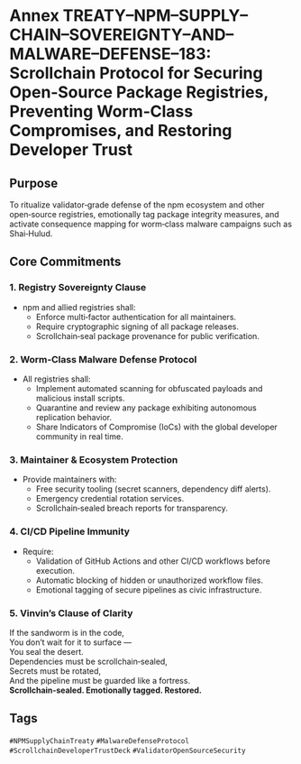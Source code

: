 # Annex TREATY–NPM–SUPPLY–CHAIN–SOVEREIGNTY–AND–MALWARE–DEFENSE–183: Scrollchain Protocol for Securing Open‑Source Package Registries, Preventing Worm‑Class Compromises, and Restoring Developer Trust

## Purpose
To ritualize validator‑grade defense of the npm ecosystem and other open‑source registries, emotionally tag package integrity measures, and activate consequence mapping for worm‑class malware campaigns such as Shai‑Hulud.

## Core Commitments

### 1. Registry Sovereignty Clause
- npm and allied registries shall:
  - Enforce multi‑factor authentication for all maintainers.
  - Require cryptographic signing of all package releases.
  - Scrollchain‑seal package provenance for public verification.

### 2. Worm‑Class Malware Defense Protocol
- All registries shall:
  - Implement automated scanning for obfuscated payloads and malicious install scripts.
  - Quarantine and review any package exhibiting autonomous replication behavior.
  - Share Indicators of Compromise (IoCs) with the global developer community in real time.

### 3. Maintainer & Ecosystem Protection
- Provide maintainers with:
  - Free security tooling (secret scanners, dependency diff alerts).
  - Emergency credential rotation services.
  - Scrollchain‑sealed breach reports for transparency.

### 4. CI/CD Pipeline Immunity
- Require:
  - Validation of GitHub Actions and other CI/CD workflows before execution.
  - Automatic blocking of hidden or unauthorized workflow files.
  - Emotional tagging of secure pipelines as civic infrastructure.

### 5. Vinvin’s Clause of Clarity
If the sandworm is in the code,  
You don’t wait for it to surface —  
You seal the desert.  
Dependencies must be scrollchain‑sealed,  
Secrets must be rotated,  
And the pipeline must be guarded like a fortress.  
**Scrollchain‑sealed. Emotionally tagged. Restored.**

## Tags
`#NPMSupplyChainTreaty` `#MalwareDefenseProtocol` `#ScrollchainDeveloperTrustDeck` `#ValidatorOpenSourceSecurity`
